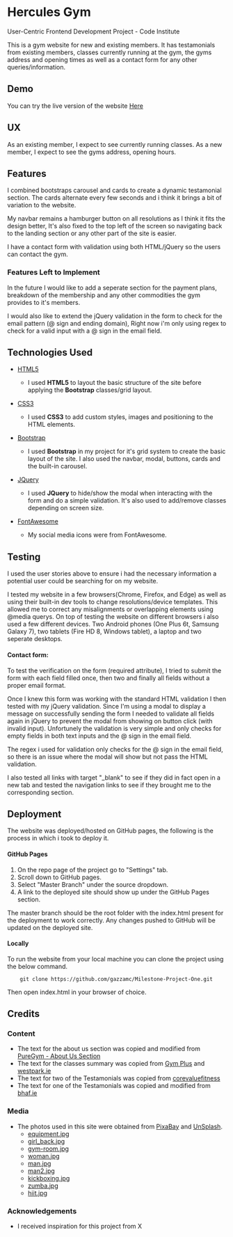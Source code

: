 # Hercules Gym
User-Centric Frontend Development Project - Code Institute

This is a gym website for new and existing members. It has testamonials from existing members, 
classes currently running at the gym, the gyms address and opening times as well as a contact form for any other queries/information.

## Demo
You can try the live version of the website [Here](https://gazzamc.github.io/Milestone-Project-One/)

## UX
As an existing member, I expect to see currently running classes.
As a new member, I expect to see the gyms address, opening hours.

## Features
I combined bootstraps carousel and cards to create a dynamic testamonial section. 
The cards alternate every few seconds and i think it brings a bit of variation to the website.

My navbar remains a hamburger button on all resolutions as I think it fits the design better,
It's also fixed to the top left of the screen so navigating back to the landing section or any other part of the site is easier.

I have a contact form with validation using both HTML/jQuery so the users can contact the gym.

### Features Left to Implement
In the future I would like to add a seperate section for the payment plans, 
breakdown of the membership and any other commodities the gym provides to it's members.

I would also like to extend the jQuery validation in the form to check for the email pattern (@ sign and ending domain), 
Right now i'm only using regex to check for a valid input with a @ sign in the email field.
## Technologies Used

- [HTML5](https://en.wikipedia.org/wiki/HTML5)
    - I used **HTML5** to layout the basic structure of the site before applying the **Bootstrap** classes/grid layout.

- [CSS3](https://en.wikipedia.org/wiki/Cascading_Style_Sheets)
    - I used **CSS3** to add custom styles, images and positioning to the HTML elements.

- [Bootstrap](https://getbootstrap.com/)
    - I used **Bootstrap** in my project for it's grid system to create the basic layout of the site. I also used the navbar, modal, buttons, cards and the built-in carousel.

- [JQuery](https://jquery.com)
    - I used **JQuery** to hide/show the modal when interacting with the form and do a simple validation. It's also used to add/remove classes depending on screen size.

- [FontAwesome](https://fontawesome.com/)
    - My social media icons were from FontAwesome.


## Testing
I used the user stories above to ensure i had the necessary information a potential user could be searching for on my website.

I tested my website in a few browsers(Chrome, Firefox, and Edge) as well as using their built-in dev tools to change resolutions/device templates. 
This allowed me to correct any misalignments or overlapping elements using @media querys. 
On top of testing the website on different browsers i also used a few different devices. 
Two Android phones (One Plus 6t, Samsung Galaxy 7), two tablets (Fire HD 8, Windows tablet), a laptop and two seperate desktops.

#### Contact form:
To test the verification on the form (required attribute), 
I tried to submit the form with each field filled once, then two and finally all fields without a proper email format.

Once I knew this form was working with the standard HTML validation I then tested with my jQuery validation. Since I'm using a modal
to display a message on successfully sending the form 
I needed to validate all fields again in jQuery to prevent the modal from showing on button click (with invalid input). Unfortunely the 
validation is very simple and only checks for empty fields in both text inputs and the @ sign in the email field. 

The regex i used for validation only checks for the @ sign in the email field, so there is an issue where the modal will show but not
pass the HTML validation.

I also tested all links with target "_blank" to see if they did in fact open in a new tab and tested 
the navigation links to see if they brought me to the corresponding section.

## Deployment
The website was deployed/hosted on GitHub pages, the following is the process in which i took to deploy it.

#### GitHub Pages

1. On the repo page of the project go to "Settings" tab.
2. Scroll down to GitHub pages.
3. Select "Master Branch" under the source dropdown.
4. A link to the deployed site should show up under the GitHub Pages section.

The master branch should be the root folder with the index.html present for the deployment to work correctly. 
Any changes pushed to GitHub will be updated on the deployed site.

#### Locally
To run the website from your local machine you can clone the project using the below command.

```
    git clone https://github.com/gazzamc/Milestone-Project-One.git
```
Then open index.html in your browser of choice.


## Credits

### Content
- The text for the about us section was copied and modified from [PureGym - About Us Section](https://www.puregym.com/about-us/)
- The text for the classes summary was copied from [Gym Plus](https://gymplus.ie/classes-at-gymplus/) and [westpark.ie](https://www.westpark.ie/class/cardio-kickboxing/)
- The text for two of the Testamonials was copied from [corevaluefitness](http://www.corevaluefitness.com.au/testimonials)
- The text for one of the Testamonials was copied and modified from [bhaf.ie](https://www.bhaf.ie/testimonials)

### Media
- The photos used in this site were obtained from [PixaBay](https://pixabay.com/) and [UnSplash](https://unsplash.com/).
    - [equipment.jpg](https://pixabay.com/photos/fitness-weight-lifting-dumbbells-375472/)
    - [girl_back.jpg](https://pixabay.com/photos/training-rmuscles-back-shoulders-828741/)
    - [gym-room.jpg](https://pixabay.com/photos/gym-room-fitness-sport-1180062/)
    - [woman.jpg](https://unsplash.com/photos/PvOtA9AtBII)
    - [man.jpg](https://unsplash.com/photos/MObvDHLX3jI)
    - [man2.jpg](https://unsplash.com/photos/RDUjwic7yw4/)
    - [kickboxing.jpg](https://unsplash.com/photos/45tcVh0M3kw)
    - [zumba.jpg](https://unsplash.com/photos/3ckWUnaCxzc)
    - [hiit.jpg](https://unsplash.com/photos/FMQBLyhD2HU)

### Acknowledgements

- I received inspiration for this project from X